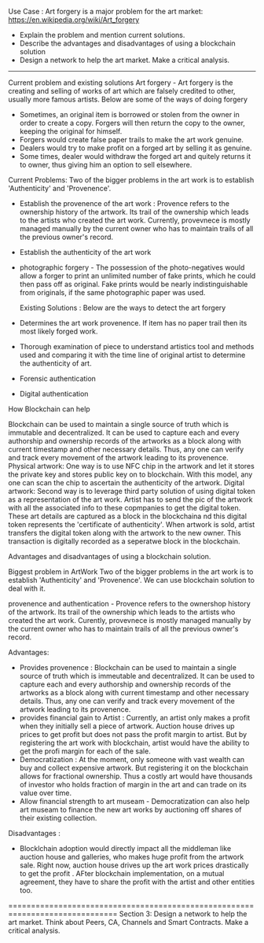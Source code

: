 Use Case : Art forgery is a major problem for the art market: https://en.wikipedia.org/wiki/Art_forgery

- Explain the problem and mention current solutions.
- Describe the advantages and disadvantages of using a blockchain solution
- Design a network to help the art market. Make a critical analysis.

---

Current problem and existing solutions
Art forgery - Art forgery is the creating and selling of works of art which are falsely credited to other, usually more famous artists.
Below are some of the ways of doing forgery

- Sometimes, an original item is borrowed or stolen from the owner in order to create a copy. Forgers will then return the copy to the owner, keeping the original for himself.
- Forgers would create false paper trails to make the art work genuine.
- Dealers would try to make profit on a forged art by selling it as genuine.
- Some times, dealer would withdraw the forged art and quitely returns it to owner, thus giving him an option to sell elsewhere.

Current Problems: Two of the bigger problems in the art work is to establish 'Authenticity' and 'Provenence'.

- Establish the provenence of the art work : Provence refers to the ownership history of the artwork. Its trail of the ownership which leads to the artists who created the art work.
  Currently, provevnece is mostly managed manually by the current owner who has to maintain trails of all the previous owner's record.
- Establish the authenticity of the art work
- photographic forgery - The possession of the photo-negatives would allow a forger to print an unlimited number of fake prints, which he could then pass off as original. Fake prints would be nearly indistinguishable from originals, if the same photographic paper was used.

  Existing Solutions : Below are the ways to detect the art forgery

- Determines the art work provenence. If item has no paper trail then its most likely forged work.
- Thorough examination of piece to understand artistics tool and methods used and comparing it with the time line of original artist to determine the authenticity of art.
- Forensic authentication
- Digital authentication

How Blockchain can help

Blockchain can be used to maintain a single source of truth which is immutable and decentralized. It can be used to capture each and every authorship and ownership records of the artworks as a block along with current timestamp and other necessary details. Thus, any one can verify and track every movement of the artwork leading to its provenence.
Physical artwork:
One way is to use NFC chip in the artwork and let it stores the private key and stores public key on to blockchain. With this model, any one can scan the chip to ascertain the authenticity of the artwork.
Digital artwork:
Second way is to leverage third party solution of using digital token as a representation of the art work.
Artist has to send the pic of the artwork with all the associated info to these copmpanies to get the digital token. These art details are captured as a block in the blockchaina nd this digital token represents the 'certificate of authenticity'. When artwork is sold, artist transfers the digital token along with the artwork to the new owner. This transaction is digitally recorded as a seperatwe block in the blockchain.

Advantages and disadvantages of using a blockchain solution.

Biggest problem in ArtWork
Two of the bigger problems in the art work is to establish 'Authenticity' and 'Provenence'. We can use blockchain solution to deal with it.

provenence and authentication - Provence refers to the ownershop history of the artwork. Its trail of the ownership which leads to the artists who created the art work.
Curently, provevnece is mostly managed manually by the current owner who has to maintain trails of all the previous owner's record.

Advantages:

- Provides provenence : Blockchain can be used to maintain a single source of truth which is immeutable and decentralized. It can be used to capture each and every authorship and ownership records of the artworks as a block along with current timestamp and other necessary details. Thus, any one can verify and track every movement of the artwork leading to its provenence.
- provides financial gain to Artist : Currently, an artist only makes a profit when they initially sell a piece of artwork. Auction house drives up prices to get profit but does not pass the profit margin to artist. But by registering the art work with blockchain, artist would have the ability to get the profi margin for each of the sale.
- Democratization : At the moment, only someone with vast wealth can buy and collect expensive artwork. But registering it on the blockchain allows for fractional ownership. Thus a costly art would have thousands of investor who holds fraction of margin in the art and can trade on its value over time.
- Allow financial strength to art museam - Democratization can also help art museam to finance the new art works by auctioning off shares of their existing collection.

Disadvantages :

- Blocklchain adoption would directly impact all the middleman like auction house and galleries, who makes huge profit from the artwork sale. Right now, auction house drives up the art work prices drastically to get the profit . AFter blockchain implementation, on a mutual agreement, they have to share the profit with the artist and other entities too.

==============================================================================
Section 3: Design a network to help the art market. Think about Peers, CA, Channels and Smart Contracts. Make a critical analysis.
